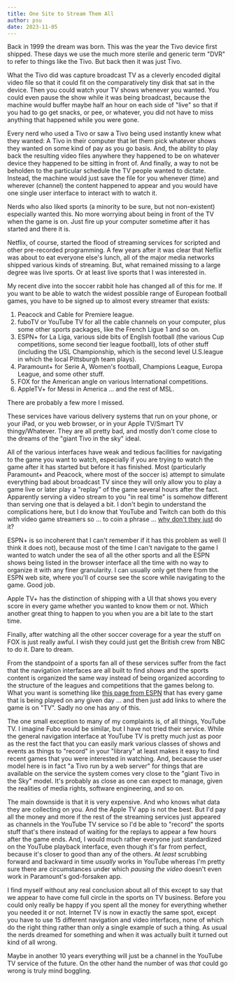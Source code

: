 ```yaml
---
title: One Site to Stream Them All
author: psu
date: 2023-11-05
---
```


Back in 1999 the dream was born. This was the year the Tivo device first shipped. These
days we use the much more sterile and generic term "DVR" to refer to things like the Tivo.
But back then it was just Tivo.

What the Tivo did was capture broadcast TV as a cleverly encoded digital video file so
that it could fit on the comparatively tiny disk that sat in the device. Then you could
watch your TV shows whenever you wanted. You could even pause the show while it was being
broadcast, because the machine would buffer maybe half an hour on each side of "live" so
that if you had to go get snacks, or pee, or whatever, you did not have to miss anything
that happened while you were gone.

Every nerd who used a Tivo or saw a Tivo being used instantly knew what they wanted: A Tivo
in their computer that let them pick whatever shows they wanted on some kind of pay as you
go basis. And, the ability to play back the resulting video files anywhere they happened
to be on whatever device they happened to be sitting in front of. And finally, a way to
not be beholden to the particular schedule the TV people wanted to dictate. Instead, the
machine would just save the file for you whenever (time) and wherever (channel) the
content happened to appear and you would have one single user interface to interact with
to watch it.

Nerds who also liked sports (a minority to be sure, but not non-existent) especially
wanted this. No more worrying about being in front of the TV when the game is on. Just
fire up your computer sometime after it has started and there it is.

Netflix, of course, started the flood of streaming services for scripted and other
pre-recorded programming. A few years after it was clear that Neflix was about to eat
everyone else's lunch, all of the major media networks shipped various kinds of streaming.
But, what remained missing to a large degree was live sports. Or at least live sports that
I was interested in.

My recent dive into the soccer rabbit hole has changed all of this for me. If you want to
be able to watch the widest possible range of European football games, you have to be
signed up to almost every streamer that exists:

1. Peacock and Cable for Premiere league.
1. fuboTV or YouTube TV for all the cable channels on your computer, plus some other
   sports packages, like the French Ligue 1 and so on.
1. ESPN+ for La Liga, various side bits of English football (the various Cup
   competitions, some second tier league football), lots of other stuff (including the
   USL Championship, which is the second level U.S.league in which the local Pittsburgh team plays).
1. Paramount+ for Serie A, Women's football, Champions League, Europa League, and some
   other stuff.
1. FOX for the American angle on various International competitions.
1. AppleTV+ for Messi in America ... and the rest of MSL.

There are probably a few more I missed.

These services have various delivery systems that run on your phone, or your iPad,
or you web browser, or in your Apple TV/Smart TV thingy/Whatever. They are all pretty bad,
and mostly don't come close to the dreams of the "giant Tivo in the sky" ideal.

All of the various interfaces have weak and tedious facilities for navigating to the game
you want to watch, especially if you are trying to watch the game after it has started but
before it has finished. Most (particularly Paramount+ and Peacock, where most of the
soccer is) attempt to simulate everything bad about broadcast TV since they will only
allow you to play a game live or later play a "replay" of the game several hours after the
fact. Apparently serving a video stream to you "in real time" is somehow different than
serving one that is delayed a bit. I don't begin to understand the complications here, but
I do know that YouTube and Twitch can both do this with video game streamers so ... to
coin a phrase ... [why don't they just](./why-dont-they-just.html) do it?

ESPN+ is so incoherent that I can't remember if it has this problem as well (I think it
does not), because most of the time I can't navigate to the game I wanted to watch under
the sea of all the other sports and all the ESPN shows being listed in the browser
interface all the time with no way to organize it with any finer granularity. I can
usually only get there from the ESPN web site, where you'll of course see the score while
navigating to the game. Good job.

Apple TV+ has the distinction of shipping with a UI that shows you every score in every
game whether you wanted to know them or not. Which another great thing to happen to you
when you are a bit late to the start time.

Finally, after watching all the other soccer coverage for a year the stuff on FOX is just
really awful. I wish they could just get the British crew from NBC to do it. Dare to
dream.

From the standpoint of a sports fan all of these services suffer from the fact that the
navigation interfaces are all built to find _shows_ and the sports content is organized
the same way instead of being organized according to the structure of the leagues and
competitions that the games belong to. What you want is something like [this page from
ESPN](https://www.espn.com/soccer/schedule/_/date/20231029) that has every game that is
being played on any given day ... and then just add links to where the game is on "TV".
Sadly no one has any of this.

The one small exception to many of my complaints is, of all things, YouTube TV. I imagine
Fubo would be similar, but I have not tried their service. While the general navigation
interface at YouTube TV is pretty much just as poor as the rest the fact that you can
easily mark various classes of shows and events as things to "record" in your "library" at
least makes it easy to find recent games that you were interested in watching. And,
because the user model here is in fact "a Tivo run by a web server" for things that are
available on the service the system comes very close to the "giant Tivo in the Sky" model.
It's probably as close as one can expect to manage, given the realities of media rights,
software engineering, and so on.

The main downside is that it is very expensive. And who knows what data they are
collecting on you. And the Apple TV app is not the best. But I'd pay all the money and
more if the rest of the streaming services just appeared as channels in the YouTube TV
service so I'd be able to "record" the sports stuff that's there instead of waiting for
the replays to appear a few hours after the game ends. And, I would much rather everyone
just standardized on the YouTube playback interface, even though it's far from perfect,
because it's closer to good than any of the others. At _least_ scrubbing forward and
backward in time _usually_ works in YouTube whereas I'm pretty sure there are
circumstances under which _pausing the video_ doesn't even work in Paramount's
god-forsaken app.

I find myself without any real conclusion about all of this except to say that we appear
to have come full circle in the sports on TV business. Before you could only really be
happy if you spent all the money for everything whether you needed it or not. Internet TV
is now in exactly the same spot, except you have to use 15 different navigation and video
interfaces, none of which do the right thing rather than only a single example of such a
thing. As usual the nerds dreamed for something and when it was actually built it turned
out kind of all wrong.

Maybe in another 10 years everything will just be a channel in the YouTube TV service of
the future. On the other hand the number of was _that_ could go wrong is truly mind
boggling.
